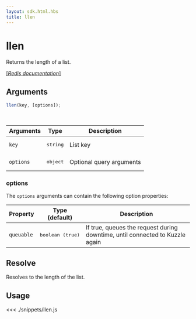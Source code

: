```yaml
---
layout: sdk.html.hbs
title: llen
---
```


# llen

Returns the length of a list.

[[_Redis documentation_]](https://redis.io/commands/llen)

## Arguments

```js
llen(key, [options]);
```

<br/>

| Arguments | Type              | Description              |
| --------- | ----------------- | ------------------------ |
| `key`     | <pre>string</pre> | List key                 |
| `options` | <pre>object</pre> | Optional query arguments |

### options

The `options` arguments can contain the following option properties:

| Property   | Type (default)            | Description                                                                  |
| ---------- | ------------------------- | ---------------------------------------------------------------------------- |
| `queuable` | <pre>boolean (true)</pre> | If true, queues the request during downtime, until connected to Kuzzle again |

## Resolve

Resolves to the length of the list.

## Usage

<<< ./snippets/llen.js
